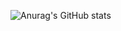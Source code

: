 
![Anurag's GitHub stats](https://github-readme-stats.vercel.app/api?username=anuraghazra&theme=ambient_gradient_icons=true)
